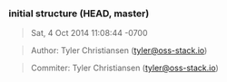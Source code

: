 ### initial structure (HEAD, master)
>Sat, 4 Oct 2014 11:08:44 -0700

>Author: Tyler Christiansen (tyler@oss-stack.io)

>Commiter: Tyler Christiansen (tyler@oss-stack.io)




